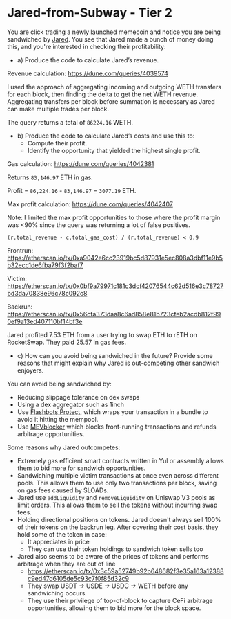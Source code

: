 # Jared-from-Subway - Tier 2
You are click trading a newly launched memecoin and notice you are being sandwiched by [Jared](https://etherscan.io/address/0x6b75d8af000000e20b7a7ddf000ba900b4009a80). You see that Jared made a bunch of money doing this, and you're interested in checking their profitability:


- a) Produce the code to calculate Jared’s revenue.

Revenue calculation:
https://dune.com/queries/4039574

I used the approach of aggregating incoming and outgoing WETH transfers for each block, 
then finding the delta to get the net WETH revenue. Aggregating transfers per block before summation is necessary as Jared can make multiple trades per block.

The query returns a total of `86224.16` WETH.

- b) Produce the code to calculate Jared’s costs and use this to:
    - Compute their profit.
    - Identify the opportunity that yielded the highest single profit.

Gas calculation:
https://dune.com/queries/4042381

Returns `83,146.97` ETH in gas. 

Profit = `86,224.16` - `83,146.97` = `3077.19` ETH.

Max profit calculation: 
https://dune.com/queries/4042407

Note: I limited the max profit opportunities to those where the profit margin was <90% since the query was returning a lot of false positives.

`(r.total_revenue - c.total_gas_cost) / (r.total_revenue) < 0.9`

Frontrun: https://etherscan.io/tx/0xa9042e6cc23919bc5d87931e5ec808a3dbf11e9b5b32ecc1de6fba79f3f2baf7

Victim: https://etherscan.io/tx/0x0bf9a79971c181c3dcf42076544c62d516e3c78727bd3da70838e96c78c092c8

Backrun: https://etherscan.io/tx/0x56cfa373daa8c6ad858e81b723cfeb2acdb812f990ef9a13ed407110bf14bf3e

Jared profited 7.53 ETH from a user trying to swap ETH to rETH on RocketSwap. They paid 25.57 in gas fees. 

- c) How can you avoid being sandwiched in the future? Provide some reasons that might explain why Jared is out-competing other sandwich enjoyers.

You can avoid being sandwiched by:
- Reducing slippage tolerance on dex swaps
- Using a dex aggregator such as 1inch
- Use [Flashbots Protect](https://docs.flashbots.net/flashbots-protect/quick-start), which wraps your transaction in a bundle to avoid it hitting the mempool.
- Use [MEVblocker](https://cow.fi/mev-blocker) which blocks front-running transactions and refunds arbitrage opportunities.

Some reasons why Jared outcompetes:
- Extremely gas efficient smart contracts written in Yul or assembly allows them to bid more for sandwich opportunities. 
- Sandwiching multiple victim transactions at once even across different pools. This allows them to use only two transactions per block, saving on gas fees caused by SLOADs. 
- Jared use `addLiquidity` and `removeLiquidity` on Uniswap V3 pools as limit orders. This allows them to sell the tokens without incurring swap fees.  
- Holding directional positions on tokens. Jared doesn't always sell 100% of their tokens on the backrun leg. After covering their cost basis, they hold some of the token in case:
    - It appreciates in price
    - They can use their token holdings to sandwich token sells too
- Jared also seems to be aware of the prices of tokens and performs arbitrage when they are out of line 
    - https://etherscan.io/tx/0x3c59a52749b92b648682f3e35a163a12388c9ed47d6105de5c93c7f0f85d32c9
    - They swap USDT -> USDE -> USDC -> WETH before any sandwiching occurs.
    - They use their privilege of top-of-block to capture CeFi arbitrage opportunities, allowing them to bid more for the block space. 
